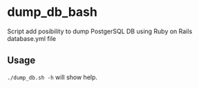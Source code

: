 # dump_db_bash
Script add posibility to dump PostgerSQL DB using Ruby on Rails database.yml file
## Usage
```./dump_db.sh -h``` will show help.
